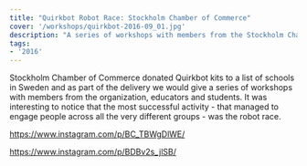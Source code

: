 ```yaml
---
title: "Quirkbot Robot Race: Stockholm Chamber of Commerce"
cover: '/workshops/quirkbot-2016-09_01.jpg'
description: "A series of workshops with members from the Stockholm Chamber of Commerce, educators and students."
tags:
- '2016'
---
```


Stockholm Chamber of Commerce donated Quirkbot kits to a list of schools in Sweden and as part of the delivery we would give a series of workshops with members from the organization, educators and students. It was interesting to notice that the most successful activity - that managed to engage people across all the very different groups - was the robot race.

https://www.instagram.com/p/BC_TBWgDlWE/

https://www.instagram.com/p/BDBv2s_jlSB/
